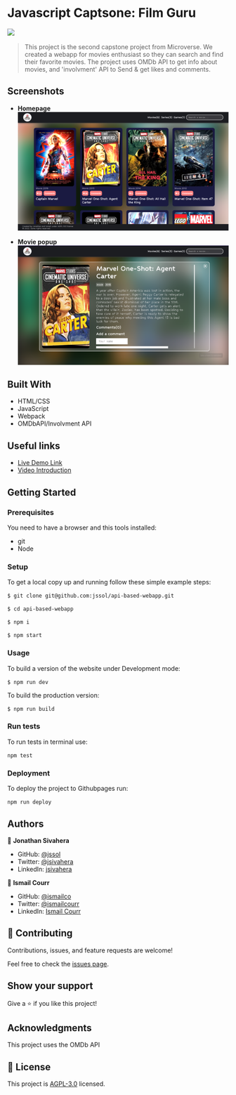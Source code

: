 # Javascript Captsone: Film Guru

![](https://img.shields.io/badge/Microverse-blueviolet)

> This project is the second capstone project from Microverse. We created a webapp for movies enthusiast so they can search and find their favorite movies. The project uses OMDb API to get info about movies, and 'involvment' API to Send & get likes and comments.

## Screenshots

- **Homepage**
![home-screeshot](./Screenshot1.png)

- **Movie popup**
![movie-popup](./Screenshot2.png)

## Built With

- HTML/CSS
- JavaScript
- Webpack
- OMDbAPI/Involvment API

## Useful links

- [Live Demo Link](https://jssol.github.io/api-based-webapp/)
- [Video Introduction](https://youtu.be/p8N1mAaXhEc)

## Getting Started

### Prerequisites

You need to have a browser and this tools installed:

- git
- Node

### Setup

To get a local copy up and running follow these simple example steps:

```
$ git clone git@github.com:jssol/api-based-webapp.git
```

```
$ cd api-based-webapp
```

```
$ npm i
```

```
$ npm start
```

### Usage

To build a version of the website under Development mode:

```
$ npm run dev
```

To build the production version:

```
$ npm run build
```

### Run tests

To run tests in terminal use:

```
npm test
```

### Deployment

To deploy the project to Githubpages run:

```
npm run deploy
```

## Authors

👤 **Jonathan Sivahera**

- GitHub: [@jssol](https://github.com/jssol)
- Twitter: [@jsivahera](https://twitter.com/jsivahera)
- LinkedIn: [jsivahera](https://linkedin.com/in/jsivahera)

👤 **Ismail Courr**

- GitHub: [@ismailco](https://github.com/ismailco)
- Twitter: [@ismailcourr](https://twitter.com/ismailcourr)
- LinkedIn: [Ismail Courr](https://linkedin.com/in/ismailcourr)

## 🤝 Contributing

Contributions, issues, and feature requests are welcome!

Feel free to check the [issues page](../../issues/).

## Show your support

Give a ⭐️ if you like this project!

## Acknowledgments

This project uses the OMDb API

## 📝 License

This project is [AGPL-3.0](./LICENSE) licensed.
